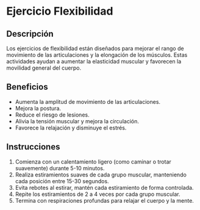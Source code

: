 # Ejercicio Flexibilidad

## Descripción
Los ejercicios de flexibilidad están diseñados para mejorar el rango de movimiento de las articulaciones y la elongación de los músculos. Estas actividades ayudan a aumentar la elasticidad muscular y favorecen la movilidad general del cuerpo.

## Beneficios
- Aumenta la amplitud de movimiento de las articulaciones.
- Mejora la postura.
- Reduce el riesgo de lesiones.
- Alivia la tensión muscular y mejora la circulación.
- Favorece la relajación y disminuye el estrés.

## Instrucciones
1. Comienza con un calentamiento ligero (como caminar o trotar suavemente) durante 5-10 minutos.
2. Realiza estiramientos suaves de cada grupo muscular, manteniendo cada posición entre 15-30 segundos.
3. Evita rebotes al estirar, mantén cada estiramiento de forma controlada.
4. Repite los estiramientos de 2 a 4 veces por cada grupo muscular.
5. Termina con respiraciones profundas para relajar el cuerpo y la mente.

